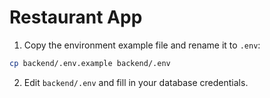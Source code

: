 # Restaurant App

1. Copy the environment example file and rename it to `.env`:

```bash
cp backend/.env.example backend/.env
```

2. Edit `backend/.env` and fill in your database credentials.

